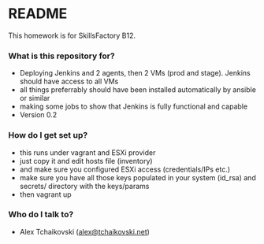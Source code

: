 # README #

This homework is for SkillsFactory B12.

### What is this repository for? ###

* Deploying Jenkins and 2 agents, then 2 VMs (prod and stage). Jenkins should have access to all VMs
* all things preferrably should have been installed automatically by ansible or similar
* making some jobs to show that Jenkins is fully functional and capable
* Version 0.2

### How do I get set up? ###

* this runs under vagrant and ESXi provider
* just copy it and edit hosts file (inventory)
* and make sure you configured ESXi access (credentials/IPs etc.)
* make sure you have all those keys populated in your system (id_rsa) and secrets/ directory with the keys/params
* then vagrant up

### Who do I talk to? ###

* Alex Tchaikovski (alex@tchaikovski.net) 
